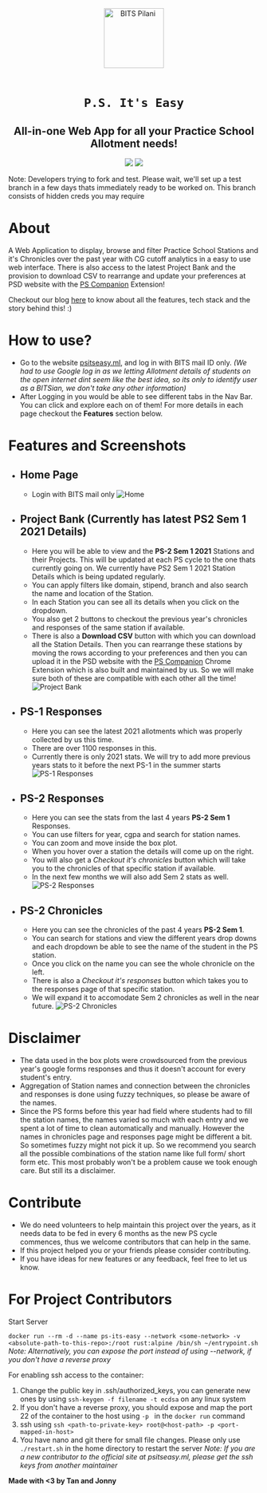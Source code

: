 <div align="center">
    <a href="https://psitseasy.ml/">
        <img src="./client/public/android-chrome-192x192.png" alt="BITS Pilani" width="120" height="120" />
    </a>
    <br /><br />
    <h1><code>P.S. It's Easy</code></h1>

<h2>All-in-one Web App for all your Practice School Allotment needs!</h2>

<p float="left">
<a href="https://github.com/7anya/P.S.its-easy">
<img src="https://badges.pufler.dev/visits/7anya/P.S.its-easy?style=for-the-badge&color=red" /></a>
<a href="https://github.com/7anya/P.S.its-easy">
<img src="https://badges.pufler.dev/updated/7anya/P.S.its-easy?style=for-the-badge"  /></a>
</p>

</div>

Note: Developers trying to fork and test. Please wait, we'll set up a test branch in a few days thats immediately ready to be worked on. This branch consists of hidden creds you may require

# About

A Web Application to display, browse and filter Practice School Stations and it's Chronicles over the past year with CG cutoff analytics in a easy to use web interface. There is also access to the latest Project Bank and the provision to download CSV to rearrange and update your preferences at PSD website with the [PS Companion](https://github.com/Joe2k/PS-Companion) Extension!

Checkout our blog [here](https://one-to-tan.blogspot.com/2021/05/ps-its-easy.html) to know about all the features, tech stack and the story behind this! :)

# How to use?

-   Go to the website [psitseasy.ml](https://psitseasy.ml/), and log in with BITS mail ID only. _(We had to use Google log in as we letting Allotment details of students on the open internet dint seem like the best idea, so its only to identify user as a BITSian, we don't take any other information)_
-   After Logging in you would be able to see different tabs in the Nav Bar. You can click and explore each on of them! For more details in each page checkout the **Features** section below.

# Features and Screenshots

-   ## Home Page

    -   Login with BITS mail only
        ![Home](images/home.png)

-   ## Project Bank (Currently has latest PS2 Sem 1 2021 Details)

    -   Here you will be able to view and the **PS-2 Sem 1 2021** Stations and their Projects. This will be updated at each PS cycle to the one thats currently going on. We currently have PS2 Sem 1 2021 Station Details which is being updated regularly.
    -   You can apply filters like domain, stipend, branch and also search the name and location of the Station.
    -   In each Station you can see all its details when you click on the dropdown.
    -   You also get 2 buttons to checkout the previous year's chronicles and responses of the same station if available.
    -   There is also a **Download CSV** button with which you can download all the Station Details. Then you can rearrange these stations by moving the rows according to your preferences and then you can upload it in the PSD website with the [PS Companion](https://github.com/Joe2k/PS-Companion) Chrome Extension which is also built and maintained by us. So we will make sure both of these are compatible with each other all the time!
        ![Project Bank](images/projectBank.png)

-   ## PS-1 Responses

    -   Here you can see the latest 2021 allotments which was properly collected by us this time.
    -   There are over 1100 responses in this.
    -   Currently there is only 2021 stats. We will try to add more previous years stats to it before the next PS-1 in the summer starts
        ![PS-1 Responses](images/ps1Responses.png)

-   ## PS-2 Responses

    -   Here you can see the stats from the last 4 years **PS-2 Sem 1** Responses.
    -   You can use filters for year, cgpa and search for station names.
    -   You can zoom and move inside the box plot.
    -   When you hover over a station the details will come up on the right.
    -   You will also get a _Checkout it's chronicles_ button which will take you to the chronicles of that specific station if available.
    -   In the next few months we will also add Sem 2 stats as well.
        ![PS-2 Responses](images/ps2Responses.png)

-   ## PS-2 Chronicles

    -   Here you can see the chronicles of the past 4 years **PS-2 Sem 1**.
    -   You can search for stations and view the different years drop downs and each dropdown be able to see the name of the student in the PS station.
    -   Once you click on the name you can see the whole chronicle on the left.
    -   There is also a _Checkout it's responses_ button which takes you to the responses page of that specific station.
    -   We will expand it to accomodate Sem 2 chronicles as well in the near future.
        ![PS-2 Chronicles](images/ps2Chronicles.png)

# Disclaimer

-   The data used in the box plots were crowdsourced from the previous year's google forms responses and thus it doesn't account for every student's entry.
-   Aggregation of Station names and connection between the chronicles and responses is done using fuzzy techniques, so please be aware of the names.
-   Since the PS forms before this year had field where students had to fill the station names, the names varied so much with each entry and we spent a lot of time to clean automatically and manually. However the names in chronicles page and responses page might be different a bit. So sometimes fuzzy might not pick it up. So we recommend you search all the possible combinations of the station name like full form/ short form etc. This most probably won't be a problem cause we took enough care. But still its a disclaimer.

# Contribute

-   We do need volunteers to help maintain this project over the years,
    as it needs data to be fed in every 6 months as the new PS cycle commences,
    thus we welcome contributors that can help in the same.
-   If this project helped you or your friends please consider contributing.
-   If you have ideas for new features or any feedback, feel free to let us know.

# For Project Contributors

Start Server

`docker run --rm -d --name ps-its-easy --network <some-network> -v <absolute-path-to-this-repo>:/root rust:alpine /bin/sh ~/entrypoint.sh`  
_Note: Alternatively, you can expose the port instead of using --network, if you don't have a reverse proxy_

For enabling ssh access to the container:

1. Change the public key in .ssh/authorized_keys, you can generate new ones by using `ssh-keygen -f filename -t ecdsa` on any linux system
2. If you don't have a reverse proxy, you should expose and map the port 22 of the container to the host using `-p ` in the `docker run` command
3. ssh using `ssh <path-to-private-key> root@<host-path> -p <port-mapped-in-host>`
4. You have nano and git there for small file changes. Please only use `./restart.sh` in the home directory to restart the server
   _Note: If you are a new contributor to the official site at psitseasy.ml, please get the ssh keys from another maintainer_

**Made with <3 by Tan and Jonny**
